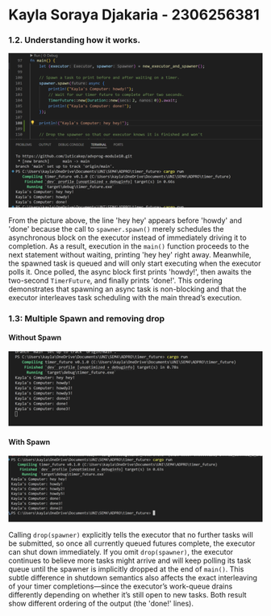# Kayla Soraya Djakaria - 2306256381

### 1.2. Understanding how it works.
![Timer Diagram](/images/image1.png)

From the picture above, the line 'hey hey' appears before 'howdy' and 'done' because the call to `spawner.spawn()` merely schedules the asynchronous block on the executor instead of immediately driving it to completion. As a result, execution in the `main()` function proceeds to the next statement without waiting, printing 'hey hey' right away. Meanwhile, the spawned task is queued and will only start executing when the executor polls it. Once polled, the async block first prints 'howdy!', then awaits the two-second `TimerFuture`, and finally prints 'done!'. This ordering demonstrates that spawning an async task is non-blocking and that the executor interleaves task scheduling with the main thread’s execution.

### 1.3: Multiple Spawn and removing drop

#### Without Spawn
![](/images/image2.png)

#### With Spawn
![](/images/image3.png)

Calling `drop(spawner)` explicitly tells the executor that no further tasks will be submitted, so once all currently queued futures complete, the executor can shut down immediately. If you omit `drop(spawner)`, the executor continues to believe more tasks might arrive and will keep polling its task queue until the spawner is implicitly dropped at the end of `main()`. This subtle difference in shutdown semantics also affects the exact interleaving of your timer completions—since the executor’s work-queue drains differently depending on whether it’s still open to new tasks. Both result show different ordering of the output (the 'done!' lines).

